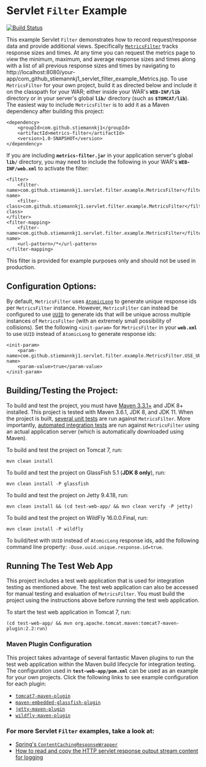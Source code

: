 # Servlet `Filter` Example

[![Build Status](https://travis-ci.org/stiemannkj1/servlet-filter-example.svg?branch=master)](https://travis-ci.org/stiemannkj1/servlet-filter-example)

This example Servlet `Filter` demonstrates how to record request/response data and provide additional views. Specifically
[`MetricsFilter`](metrics-filter/src/main/java/com/github/stiemannkj1/servlet/filter/example/MetricsFilter.java) tracks
response sizes and times. At any time you can request the metrics page to view the minimum, maximum, and average response
sizes and times along with a list of all previous response sizes and times by navigating to
http://localhost:8080/your-app/com_github_stiemannkj1_servlet_filter_example_Metrics.jsp. To use `MetricsFilter` for
your own project, build it as directed below and include it on the classpath for your WAR; either inside your WAR's
**`WEB-INF/lib`** directory or in your server's global **`lib/`** directory (such as **`$TOMCAT/lib`**). The easiest way
to include `MetricsFilter` is to add it as a Maven dependency after building this project:

```
<dependency>
    <groupId>com.github.stiemannkj1</groupId>
    <artifactId>metrics-filter</artifactId>
    <version>1.0-SNAPSHOT</version>
</dependency>
```

If you are including **`metrics-filter.jar`** in your application server's global **`lib/`** directory, you may need to
include the following in your WAR's **`WEB-INF/web.xml`** to activate the filter:

```
<filter>
    <filter-name>com.github.stiemannkj1.servlet.filter.example.MetricsFilter</filter-name>
    <filter-class>com.github.stiemannkj1.servlet.filter.example.MetricsFilter</filter-class>
</filter>
<filter-mapping>
    <filter-name>com.github.stiemannkj1.servlet.filter.example.MetricsFilter</filter-name>
    <url-pattern>/*</url-pattern>
</filter-mapping>
```

This filter is provided for example purposes only and should not be used in production.

## Configuration Options:

By default, `MetricsFilter` uses
[`AtomicLong`](https://docs.oracle.com/javase/8/docs/api/java/util/concurrent/atomic/AtomicLong.html) to generate unique
response ids per `MetricsFilter` instance. However, `MetricsFilter` can instead be configured to use
[`UUID`](https://docs.oracle.com/javase/8/docs/api/java/util/UUID.html) to generate ids that will be unique across
multiple instances of `MetricsFilter` (with an extremely small possibility of collisions). Set the following
`<init-param>` for `MetricsFilter` in your **`web.xml`** to use `UUID` instead of `AtomicLong` to generate response ids:

```
<init-param>
    <param-name>com.github.stiemannkj1.servlet.filter.example.MetricsFilter.USE_UUID_UNIQUE_RESPONSE_ID</param-name>
    <param-value>true</param-value>
</init-param>
```

## Building/Testing the Project:

To build and test the project, you must have [Maven 3.3.1+](https://maven.apache.org/download.cgi) and JDK 8+ installed.
This project is tested with Maven 3.6.1, JDK 8, and JDK 11. When the project is built,
[several unit tests](metrics-filter/src/test/java/com/github/stiemannkj1/servlet/filter/example/) are run against
`MetricsFilter`. More importantly,
[automated integration tests](est-web-app/src/test/java/com/github/stiemannkj1/test/web/app/) are run against
`MetricsFilter` using an actual application server (which is automatically downloaded using Maven).

To build and test the project on Tomcat 7, run:

```
mvn clean install
```

To build and test the project on GlassFish 5.1 (**JDK 8 only**), run:

```
mvn clean install -P glassfish
```

To build and test the project on Jetty 9.4.18, run:

```
mvn clean install && (cd test-web-app/ && mvn clean verify -P jetty)
```

To build and test the project on WildFly 16.0.0.Final, run:

```
mvn clean install -P wildfly
```

To build/test with `UUID` instead of `AtomicLong` response ids, add the following command line property:
`-Duse.uuid.unique.response.id=true`.

## Running The Test Web App

This project includes a test web application that is used for integration testing as mentioned above. The test web
application can also be accessed for manual testing and evaluation of `MetricsFilter`. You must build the project
using the instructions above before running the test web application.

To start the test web application in Tomcat 7, run:

```
(cd test-web-app/ && mvn org.apache.tomcat.maven:tomcat7-maven-plugin:2.2:run)
```

### Maven Plugin Configuration

This project takes advantage of several fantastic Maven plugins to run the test web application within the Maven build
lifecycle for integration testing. The configuration used in **`test-web-app/pom.xml`** can be used as an example for
your own projects. Click the following links to see example configuration for each plugin:

- [`tomcat7-maven-plugin`](https://github.com/stiemannkj1/servlet-filter-example/blob/a237583/test-web-app/pom.xml#L136-L178)
- [`maven-embedded-glassfish-plugin`](https://github.com/stiemannkj1/servlet-filter-example/blob/a237583/test-web-app/pom.xml#L179-L221)
- [`jetty-maven-plugin`](https://github.com/stiemannkj1/servlet-filter-example/blob/a237583/test-web-app/pom.xml#L222-L270)
- [`wildfly-maven-plugin`](https://github.com/stiemannkj1/servlet-filter-example/blob/a237583/test-web-app/pom.xml#L271-L313)

### For more Servlet `Filter` examples, take a look at:

- [Spring's
`ContentCachingResponseWrapper`](https://github.com/spring-projects/spring-framework/blob/dc6f63f/spring-web/src/main/java/org/springframework/web/util/ContentCachingResponseWrapper.java)
- [How to read and copy the HTTP servlet response output stream content for
logging](https://stackoverflow.com/questions/8933054/how-to-read-and-copy-the-http-servlet-response-output-stream-content-for-logging#8972088)
